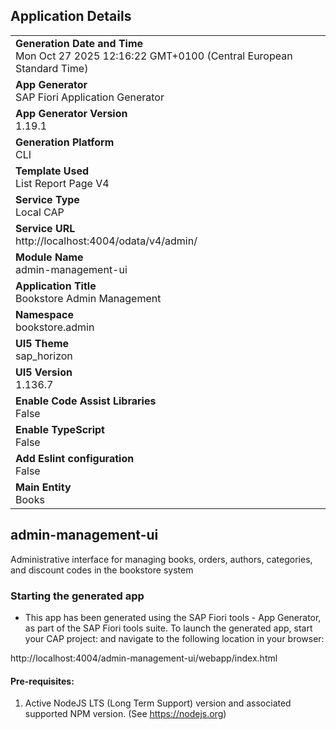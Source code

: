 ## Application Details
|               |
| ------------- |
|**Generation Date and Time**<br>Mon Oct 27 2025 12:16:22 GMT+0100 (Central European Standard Time)|
|**App Generator**<br>SAP Fiori Application Generator|
|**App Generator Version**<br>1.19.1|
|**Generation Platform**<br>CLI|
|**Template Used**<br>List Report Page V4|
|**Service Type**<br>Local CAP|
|**Service URL**<br>http://localhost:4004/odata/v4/admin/|
|**Module Name**<br>admin-management-ui|
|**Application Title**<br>Bookstore Admin Management|
|**Namespace**<br>bookstore.admin|
|**UI5 Theme**<br>sap_horizon|
|**UI5 Version**<br>1.136.7|
|**Enable Code Assist Libraries**<br>False|
|**Enable TypeScript**<br>False|
|**Add Eslint configuration**<br>False|
|**Main Entity**<br>Books|

## admin-management-ui

Administrative interface for managing books, orders, authors, categories, and discount codes in the bookstore system

### Starting the generated app

-   This app has been generated using the SAP Fiori tools - App Generator, as part of the SAP Fiori tools suite.  To launch the generated app, start your CAP project:  and navigate to the following location in your browser:

http://localhost:4004/admin-management-ui/webapp/index.html

#### Pre-requisites:

1. Active NodeJS LTS (Long Term Support) version and associated supported NPM version.  (See https://nodejs.org)


